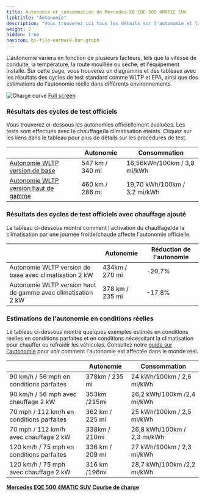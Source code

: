 ```yaml
---
title: Autonomie et consommation de Mercedes-EQ EQE 500 4MATIC SUV
linktitle: "Autonomie"
description: "Vous trouverez ici tous les détails sur l'autonomie et la consommation pour Mercedes-EQ EQE 500 4MATIC SUV."
weight: 2
hidden: true
navicon: bi-file-earmark-bar-graph
---
```

<!-- markdownlint-disable MD033 -->
<!-- markdownlint-disable MD010 -->

L'autonomie variera en fonction de plusieurs facteurs, tels que la vitesse de conduite, la température, la route mouillée ou sèche, et l'équipement installé. Sur cette page, vous trouverez un diagramme et des tableaux avec les résultats des cycles de test standard comme WLTP et EPA, ainsi que des estimations de l'autonomie réelle dans différents environnements.

<img class="img-fluid" alt="Charge curve" src="/images//models/mercedes/eqe_suv/eqe_500_4matic_suv/range.svg"/>
<a href="/images/models/mercedes/eqe_suv/eqe_500_4matic_suv/range.svg">Full screen</a>

### Résultats des cycles de test officiels

Vous trouverez ci-dessous les autonomies officiellement évaluées. Les tests sont effectués avec le chauffage/la climatisation éteints. Cliquez sur les liens dans le tableau pour plus de détails sur les procédures de test.

<div class="table-responsive">
<table class="table table-striped border">
	<thead>
		<tr>
			<th>
			</th>
			<th>
				Autonomie
			</th>
			<th>
				Consommation
			</th>
		</tr>
	</thead>
	<tbody>
		<tr>
			<td>
				<a href="../../../../../guides/understandingrange/wltp/ ">
					Autonomie WLTP version de base
				</a>
			</td>
			<td>
				547 km / 340 mi
			</td>
			<td>
				16,56kWh/100km / 3,8 mi/kWh
			</td>
		</tr>
		<tr>
			<td>
				<a href="../../../../../guides/understandingrange/wltp/ ">
					Autonomie WLTP version haut de gamme
				</a>
			</td>
			<td>
				460 km / 286 mi
			</td>
			<td>
				19,70 kWh/100km / 3,2 mi/kWh
			</td>
		</tr>
	</tbody>
</table>
</div>

### Résultats des cycles de test officiels avec chauffage ajouté

Le tableau ci-dessous montre comment l'activation du chauffage/de la climatisation par une journée froide/chaude affecte l'autonomie officielle.

<div class="table-responsive">
<table class="table table-striped border">
	<thead>
		<tr>
			<th>
			</th>
			<th>
				Autonomie
			</th>
			<th>
				Réduction de l'autonomie
			</th>
		</tr>
	</thead>
	<tbody>
		<tr>
			<td>
				Autonomie WLTP version de base avec climatisation 2 kW
			</td>
			<td>
				 434km / 270 mi 
			</td>
			<td>
				-20,7%
			</td>
		</tr>
		<tr>
			<td>
				Autonomie WLTP version haut de gamme avec climatisation 2 kW
			</td>
			<td>
				378 km / 235 mi
			</td>
			<td>
				-17,8%
			</td>
		</tr>
	</tbody>
</table>
</div>

### Estimations de l'autonomie en conditions réelles

Le tableau ci-dessous montre quelques exemples estimés en conditions réelles en conditions parfaites et en conditions nécessitant la climatisation pour chauffer ou refroidir les véhicules. Consultez notre [guide sur l'autonomie](../../../../../guides/understandingrange/) pour voir comment l'autonomie est affectée dans le monde réel.

<div class="table-responsive">
<table class="table table-striped border">
	<thead>
		<tr>
			<th>
			</th>
			<th>
				Autonomie
			</th>
			<th>
				Consommation
			</th>
		</tr>
	</thead>
	<tbody>
		<tr>
			<td>
				90 km/h / 56 mph en conditions parfaites
			</td>
			<td>
				378km / 235 mi
			</td>
			<td>
				24 kWh/100km / 2,6 mi/kWh
			</td>
		</tr>
		<tr>
			<td>
				90 km/h / 56 mph avec chauffage 2 kW
			</td>
			<td>
				353km /215mi
			</td>
			<td>
				26,2 kWh/100km /2,4 mi/kWh 
			</td>
		</tr>
		<tr>
			<td>
				70 mph / 112 km/h en conditions parfaites
			</td>
			<td>
				362 km / 225 mi
			</td>
			<td>
				25 kWh/100km / 2,5 mi/kWh
			</td>
		</tr>
		<tr>
			<td>
				70 mph / 112 km/h avec chauffage 2 kW
			</td>
			<td>
				338km / 210mi
			</td>
			<td>
				26,8 kWh/100km / 2,3 mi/kWh  
			</td>
		</tr>
		<tr>
			<td>
				120 km/h / 75 mph en conditions parfaites
			</td>
			<td>
				336 km / 209 mi
			</td>
			<td>
				27 kWh/100km / 2,3 mi/kWh
			</td>
		</tr>
		<tr>
			<td>
				120 km/h / 75 mph avec chauffage 2 kW
			</td>
			<td>
				316 km /196mi
			</td>
			<td>
				28,7 kWh/100km /2,2 mi/kWh
			</td>
		</tr>
	</tbody>
</table>
</div>
<div class="mt-3 mb-3">
<a href="../" class="text-decoration-none text-black">
<strong><i class="bi-arrow-left"></i> Mercedes EQE 500 4MATIC SUV </strong>
</a>
<a href="../chargingcurve/" class="text-decoration-none text-black float-end">
<strong>Courbe de charge <i class="bi-arrow-right"></i></strong>
</a>
</div>
